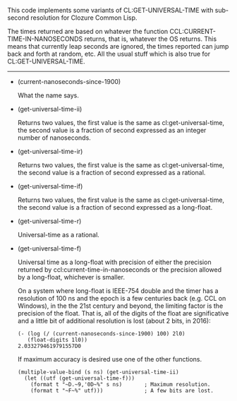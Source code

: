 
This code implements some variants of CL:GET-UNIVERSAL-TIME with
sub-second resolution for Clozure Common Lisp.

The times returned are based on whatever the function
CCL:CURRENT-TIME-IN-NANOSECONDS returns, that is, whatever the OS
returns. This means that currently leap seconds are ignored, the times
reported can jump back and forth at random, etc. All the usual stuff
which is also true for CL:GET-UNIVERSAL-TIME.

---

* (current-nanoseconds-since-1900)

  What the name says.

* (get-universal-time-ii)

  Returns two values, the first value is the same as
  cl:get-universal-time, the second value is a fraction of second
  expressed as an integer number of nanoseconds.

* (get-universal-time-ir)

  Returns two values, the first value is the same as
  cl:get-universal-time, the second value is a fraction of second
  expressed as a rational.

* (get-universal-time-if)

  Returns two values, the first value is the same as
  cl:get-universal-time, the second value is a fraction of second
  expressed as a long-float.

* (get-universal-time-r)

  Universal-time as a rational.

* (get-universal-time-f)

  Universal time as a long-float with precision of either the precision
  returned by ccl:current-time-in-nanoseconds or the precision allowed
  by a long-float, whichever is smaller.
  
  On a system where long-float is IEEE-754 double and the timer has a
  resolution of 100 ns and the epoch is a few centuries back (e.g. CCL
  on Windows), in the the 21st century and beyond, the limiting factor
  is the precision of the float. That is, all of the digits of the
  float are significative and a little bit of additional resolution is
  lost (about 2 bits, in 2016):

      (- (log (/ (current-nanoseconds-since-1900) 100) 2l0)
         (float-digits 1l0))
      2.0332794619791557D0

  If maximum accuracy is desired use one of the other functions.

      (multiple-value-bind (s ns) (get-universal-time-ii)
        (let ((utf (get-universal-time-f)))
          (format t "~D.~9,'0D~%" s ns)       ; Maximum resolution.
          (format t "~F~%" utf)))             ; A few bits are lost.
